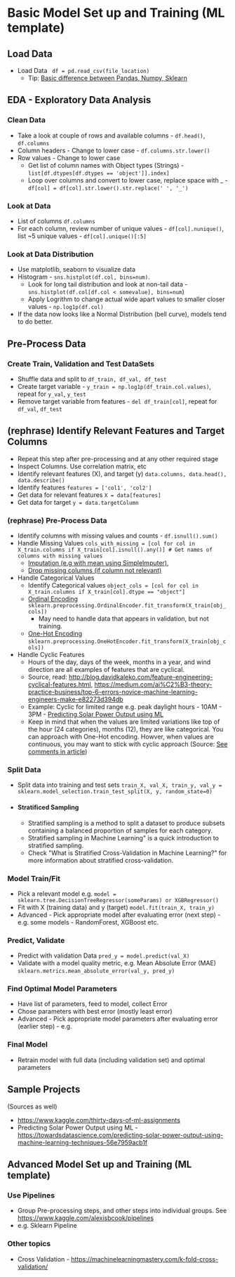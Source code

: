 # Basic Model Set up and Training (ML template)

## Load Data
* Load Data ` df = pd.read_csv(file_location)`
  * Tip: [Basic difference between Pandas, Numpy, Sklearn](https://www.quora.com/What-is-the-relationship-among-NumPy-SciPy-Pandas-and-Scikit-learn-and-when-should-I-use-each-one-of-them)

## EDA - Exploratory Data Analysis

### Clean Data
* Take a look at couple of rows and available columns - `df.head()`, `df.columns`
* Column headers - Change to lower case - `df.columns.str.lower()`
* Row values - Change to lower case
  * Get list of column names with Object types (Strings) - `list[df.dtypes[df.dtypes == 'object']].index]`
  * Loop over columns and convert to lower case, replace space with _ -  `df[col] = df[col].str.lower().str.replace(' ', '_')`
  
### Look at Data
* List of columns `df.columns`
* For each column, review number of unique values - `df[col].nunique()`, list ~5 unique values - `df[col].unique()[:5]`

### Look at Data Distribution
* Use matplotlib, seaborn to visualize data
* Histogram - `sns.histplot(df.col, bins=num)`.
  * Look for long tail distribution and look at non-tail data - `sns.histplot(df.col[df.col < somevalue], bins=num`)
  * Apply Logrithm to change actual wide apart values to smaller closer values - `np.log1p(df.col)`
* If the data now looks like a Normal Distribution (bell curve), models tend to do better.

## Pre-Process Data

### Create Train, Validation and Test DataSets
* Shuffle data and split to `df_train, df_val, df_test`
* Create target variable - `y_train = np.log1p(df_train.col.values)`, repeat for `y_val`, `y_test`
* Remove target variable from features - `del df_train[col]`, repeat for `df_val`, `df_test`

## (rephrase) Identify Relevant Features and Target Columns
* Repeat this step after pre-processing and at any other required stage
* Inspect Columns. Use correlation matrix, etc 
* Identify relevant features (X), and target (y) `data.columns, data.head(), data.describe()`  
* Identify features `features = ['col1', 'col2']`
* Get data for relevant features `X = data[features]`
* Get data for target `y = data.targetColumn`

### (rephrase) Pre-Process Data
* Identify columns with missing values and counts - `df.isnull().sum()`
* Handle Missing Values `cols_with_missing = [col for col in X_train.columns if X_train[col].isnull().any()] # Get names of columns with missing values`
  * [Imputation (e.g with mean using SimpleImputer)](https://www.kaggle.com/alexisbcook/missing-values?scriptVersionId=79127568&cellId=8), 
  * [Drop missing columns (if column not relevant)](https://www.kaggle.com/alexisbcook/missing-values?scriptVersionId=79127568&cellId=6)
* Handle Categorical Values
  * Identify Categorical values `object_cols = [col for col in X_train.columns if X_train[col].dtype == "object"]`
  * [Ordinal Encoding](https://www.kaggle.com/alexisbcook/categorical-variables?scriptVersionId=79127496&cellId=12) `sklearn.preprocessing.OrdinalEncoder.fit_transform(X_train[obj_cols])`
    * May need to handle data that appears in validation, but not training.
  * [One-Hot Encoding](https://www.kaggle.com/alexisbcook/categorical-variables?scriptVersionId=79127496&cellId=14) `sklearn.preprocessing.OneHotEncoder.fit_transform(X_train[obj_cols])` 
* Handle Cyclic Features 
  * Hours of the day, days of the week, months in a year, and wind direction are all examples of features that are cyclical. 
  * Source, read: http://blog.davidkaleko.com/feature-engineering-cyclical-features.html, https://medium.com/ai%C2%B3-theory-practice-business/top-6-errors-novice-machine-learning-engineers-make-e82273d394db
  * Example: Cyclic for limited range e.g. peak daylight hours - 10AM - 3PM - [Predicting Solar Power Output using ML](https://towardsdatascience.com/predicting-solar-power-output-using-machine-learning-techniques-56e7959acb1f#:~:text=Secondly%2C%20let%E2%80%99s%20create%20cyclic%20features%20using%20month%20and%20hour%20data.%20It%20should%20be%20noted%20that%20only%20data%20between%2010%20am%20and%203%20pm%20is%20available%20which%20cuts%20out%20the%20period%20when%20the%20systems%20are%20not%20expected%20to%20generate%20power.)
  * Keep in mind that when the values are limited variations like top of the hour (24 categories), months (12), they are like categorical. You can approach with One-Hot encoding. Howver, when values are continuous, you may want to stick with cyclic approach (Source: [See comments in article](http://disq.us/p/24i2yk9))

### Split Data
* Split data into training and test sets `train_X, val_X, train_y, val_y = sklearn.model_selection.train_test_split(X, y, random_state=0)`
* #### Stratificed Sampling
  * Stratified sampling is a method to split a dataset to produce subsets containing a balanced proportion of samples for each category.
  * Stratified sampling in Machine Learning" is a quick introduction to stratified sampling.
  * Check "What is Stratified Cross-Validation in Machine Learning?" for more information about stratified cross-validation.

### Model Train/Fit
* Pick a relevant model e.g. `model = sklearn.tree.DecisionTreeRegressor(someParams) or XGBRegressor()`
* Fit with X (training data) and y (target) `model.fit(train_X, train_y)`
* Advanced - Pick appropriate model after evaluating error (next step) - e.g. some models - RandomForest, XGBoost etc.

### Predict, Validate
* Predict with validation Data `pred_y = model.predict(val_X)`
* Validate with a model quality metric, e.g. Mean Absolute Error (MAE) `sklearn.metrics.mean_absolute_error(val_y, pred_y)`

### Find Optimal Model Parameters
* Have list of parameters, feed to model, collect Error
* Chose parameters with best error (mostly least error)
* Advanced - Pick appropriate model parameters after evaluating error (earlier step) - e.g.

### Final Model
* Retrain model with full data (including validation set) and optimal parameters


## Sample Projects
(Sources as well)
* https://www.kaggle.com/thirty-days-of-ml-assignments
* Predicting Solar Power Output using ML - https://towardsdatascience.com/predicting-solar-power-output-using-machine-learning-techniques-56e7959acb1f

## Advanced Model Set up and Training (ML template)
### Use Pipelines
* Group Pre-processing steps, and other steps into individual groups. See https://www.kaggle.com/alexisbcook/pipelines
* e.g. Sklearn Pipeline

### Other topics
* Cross Validation - https://machinelearningmastery.com/k-fold-cross-validation/
